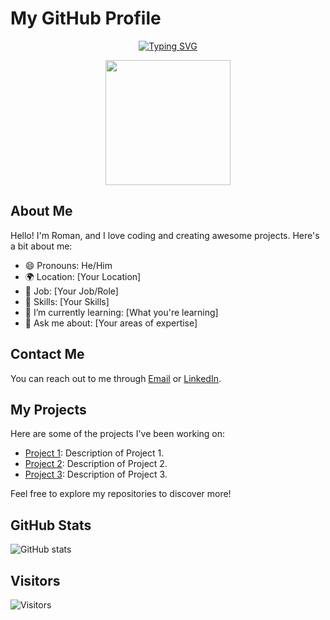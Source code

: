 # My GitHub Profile

<p align="center">
  <a href="https://git.io/typing-svg">
    <img src="https://readme-typing-svg.demolab.com?font=Unna&weight=900&size=24&pause=1000&color=000000&center=true&vCenter=true&width=435&lines=Hi+everyone%2C+my+name+is+Roman!" alt="Typing SVG" />
  </a>
</p>

<p align="center">
  <img src="https://media4.giphy.com/media/vLlpbDafjgHystuJ0a/giphy.gif?cid=ecf05e47ihm9hnp3iy077xnsux8pxtph5qjyd8olai6qfkkh&ep=v1_gifs_related&rid=giphy.gif&ct=s" width="200" />
</p>

## About Me

Hello! I'm Roman, and I love coding and creating awesome projects. Here's a bit about me:

- 😄 Pronouns: He/Him
- 🌍 Location: [Your Location]
- 💼 Job: [Your Job/Role]
- 🚀 Skills: [Your Skills]
- 🌱 I’m currently learning: [What you're learning]
- 💬 Ask me about: [Your areas of expertise]

## Contact Me

You can reach out to me through [Email](mailto:youremail@example.com) or [LinkedIn](https://www.linkedin.com/in/yourprofile/).

## My Projects

Here are some of the projects I've been working on:

- [Project 1](link-to-project-1): Description of Project 1.
- [Project 2](link-to-project-2): Description of Project 2.
- [Project 3](link-to-project-3): Description of Project 3.

Feel free to explore my repositories to discover more!

## GitHub Stats

![GitHub stats](https://github-readme-stats.vercel.app/api?username=ggertzog&show_icons=true&theme=dark)

## Visitors

![Visitors](https://visitor-badge.glitch.me/badge?page_id=yourusername.yourusername)
